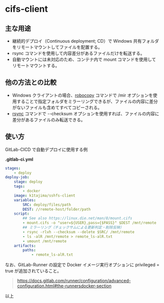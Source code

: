 # cifs-client

## 主な用途

* 継続的デプロイ（Continuous deployment; CD）で Windows 共有フォルダをリモートマウントしてファイルを配置する。
* rsync コマンドを使用して内容差分があるファイルだけを転送する。
* 自動マウントには未対応のため、コンテナ内で mount コマンドを使用してリモートマウントする。

## 他の方法との比較

* Windows クライアントの場合、[robocopy][robocopy] コマンドで /mir オプションを使用することで指定フォルダをミラーリングできるが、ファイルの内容に差分がないファイルも含めてすべてコピーされる。
* [rsync][rsync] コマンドで --checksum オプションを使用すれば、ファイルの内容に差分があるファイルのみ転送できる。

[robocopy]: https://docs.microsoft.com/en-us/windows-server/administration/windows-commands/robocopy
[rsync]: https://linux.die.net/man/1/rsync

## 使い方

GitLab-CICD で自動デプロイに使用する例

**.gitlab-ci.yml**

```yml
stages:
    - deploy
deploy-job:
    stage: deploy
    tags:
        - docker
    image: k1tajima/sshfs-client
    variables:
        SRC: deploy/files/path
        DEST: //remote-host/folder/path
    script:
        ## See also https://linux.die.net/man/8/mount.cifs
        - mount.cifs -o "user=${USER},pass={$PASS}" $DEST /mnt/remote
        ## ミラーリング（チェックサムによる更新判定・削除反映）
        - rsync -rlvh --checksum --delete $SRC/ /mnt/remote
        - ls -alR /mnt/remote > remote_ls-alR.txt
        - umount /mnt/remote
    artifacts:
        paths:
            - remote_ls-alR.txt
```

なお、GitLab-Runner の設定で Docker イメージ実行オプションに privileged = true が追加されていること。

> https://docs.gitlab.com/runner/configuration/advanced-configuration.html#the-runnersdocker-section

以上
